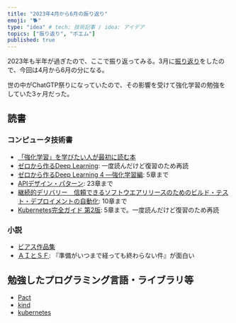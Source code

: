 ```yaml
---
title: "2023年4月から6月の振り返り"
emoji: "🐕"
type: "idea" # tech: 技術記事 / idea: アイデア
topics: ["振り返り", "ポエム"]
published: true
---
```


2023年も半年が過ぎたので、ここで振り返ってみる。3月に[振り返り](./926-2023-1q-retorspective)をしたので、今回は4月から6月の分になる。

世の中がChatGTP祭りになっていたので、その影響を受けて強化学習の勉強をしていた3ヶ月だった。

## 読書

### コンピュータ技術書

* [「強化学習」を学びたい人が最初に読む本](https://amzn.to/46NpuYf)
* [ゼロから作るDeep Learning](https://amzn.to/3re2f9j): 一度読んだけど復習のため再読
* [ゼロから作るDeep Learning 4 ―強化学習編](https://amzn.to/46zk42I): 5章まで
* [APIデザイン・パターン](https://amzn.to/3lD7ayf): 23章まで
* [継続的デリバリー　信頼できるソフトウエアリリースのためのビルド・テスト・デプロイメントの自動化](https://amzn.to/46ApSsD): 10章まで
* [Kubernetes完全ガイド 第2版](https://amzn.to/3O0zcyS): 5章まで。一度読んだけど復習のため再読

### 小説

* [ビアス作品集](https://amzn.to/3NGfGWY)
* [ＡＩとＳＦ](https://amzn.to/3CZXpyY): 『準備がいつまで経っても終わらない件』が面白い

## 勉強したプログラミング言語・ライブラリ等

* [Pact](https://docs.pact.io/)
* [kind](https://kind.sigs.k8s.io/)
* [kubernetes](https://kubernetes.io/)
